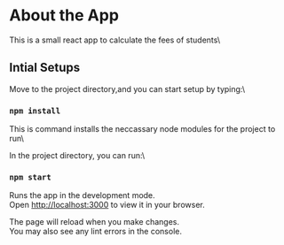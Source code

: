 # About the App

This is a small react app to calculate the fees of students\

## Intial Setups

Move to the project directory,and you can start setup by typing:\

### `npm install`

This is command installs the neccassary node modules for the project to run\


In the project directory, you can run:\

### `npm start`

Runs the app in the development mode.\
Open [http://localhost:3000](http://localhost:3000) to view it in your browser.

The page will reload when you make changes.\
You may also see any lint errors in the console.
